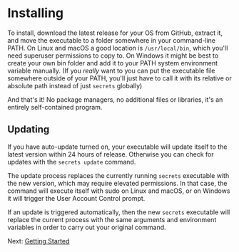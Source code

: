 # Installing
To install, download the latest release for your OS from GitHub, extract it, and move the executable to a folder somewhere in your command-line PATH. On Linux and macOS a good location is `/usr/local/bin`, which you'll need superuser permissions to copy to. On Windows it might be best to create your own bin folder and add it to your PATH system environment variable manually. (If you _really_ want to you can put the executable file somewhere outside of your PATH, you'll just have to call it with its relative or absolute path instead of just `secrets` globally)

And that's it! No package managers, no additional files or libraries, it's an entirely self-contained program.

## Updating
If you have auto-update turned on, your executable will update itself to the latest version within 24 hours of release. Otherwise you can check for updates with the `secrets update` command.

The update process replaces the currently running `secrets` executable with the new version, which may require elevated permissions. In that case, the command will execute itself with sudo on Linux and macOS, or on Windows it will trigger the User Account Control prompt.

If an update is triggered automatically, then the new `secrets` executable will replace the current process with the same arguments and environment variables in order to carry out your original command.

Next: [Getting Started](./1-getting-started.md)
